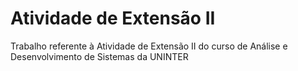 # Atividade de Extensão II
Trabalho referente à Atividade de Extensão II do curso de Análise e Desenvolvimento de Sistemas da UNINTER
